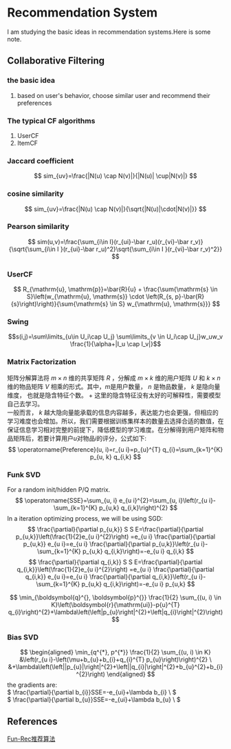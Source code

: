 # Recommendation System
I am studying the basic ideas in recommendation systems.Here is some note.
## Collaborative Filtering
### the basic idea
1. based on user's behavior, choose similar user and recommend their preferences
### The typical CF algorithms
1. UserCF
2. ItemCF
### Jaccard coefficient
 $$ sim_{uv}=\frac{|N(u) \cap N(v)|}{|N(u)| \cup|N(v)|} $$
### cosine similarity
 $$ sim_{uv}=\frac{|N(u) \cap N(v)|}{\sqrt{|N(u)|\cdot|N(v)|}} $$
### Pearson similarity
$$ sim(u,v)=\frac{\sum_{i\in I}(r_{ui}-\bar r_u)(r_{vi}-\bar r_v)}{\sqrt{\sum_{i\in I }(r_{ui}-\bar r_u)^2}\sqrt{\sum_{i\in I }(r_{vi}-\bar r_v)^2}} $$
### UserCF
  $$ R_{\mathrm{u}, \mathrm{p}}=\bar{R}{u} + \frac{\sum{\mathrm{s} \in S}\left(w_{\mathrm{u}, \mathrm{s}} \cdot \left(R_{s, p}-\bar{R}{s}\right)\right)}{\sum{\mathrm{s} \in S} w_{\mathrm{u}, \mathrm{s}}} $$
### Swing
$$s(i,j)=\sum\limits_{u\in U_i\cap U_j} \sum\limits_{v \in U_i\cap U_j}w_uw_v \frac{1}{\alpha+|I_u \cap I_v|}$$
### Matrix Factorization
矩阵分解算法将 $m\times n$ 维的共享矩阵 $R$ ，分解成 $m \times k$ 维的用户矩阵 $U$ 和 $k \times n$ 维的物品矩阵 $V$ 相乘的形式。其中，$m$是用户数量， $n$ 是物品数量， $k$ 是隐向量维度， 也就是隐含特征个数。 + 这里的隐含特征没有太好的可解释性，需要模型自己去学习。   
一般而言， $k$ 越大隐向量能承载的信息内容越多，表达能力也会更强，但相应的学习难度也会增加。所以，我们需要根据训练集样本的数量去选择合适的数值，在保证信息学习相对完整的前提下，降低模型的学习难度。在分解得到用户矩阵和物品矩阵后，若要计算用户$u$对物品$i$的评分，公式如下:   
$$ \operatorname{Preference}(u, i)=r_{u i}=p_{u}^{T} q_{i}=\sum_{k=1}^{K} p_{u, k} q_{i,k} $$

### Funk SVD
For a random init/hidden P/Q matrix.   
$$ \operatorname{SSE}=\sum_{u, i} e_{u i}^{2}=\sum_{u, i}\left(r_{u i}-\sum_{k=1}^{K} p_{u,k} q_{i,k}\right)^{2} $$
In a iteration optimizing process, we will be using SGD:
$$ \frac{\partial}{\partial p_{u,k}} S S E=\frac{\partial}{\partial p_{u,k}}\left(\frac{1}{2}e_{u i}^{2}\right) =e_{u i} \frac{\partial}{\partial p_{u,k}} e_{u i}=e_{u i} \frac{\partial}{\partial p_{u,k}}\left(r_{u i}-\sum_{k=1}^{K} p_{u,k} q_{i,k}\right)=-e_{u i} q_{i,k} $$
 $$ \frac{\partial}{\partial q_{i,k}} S S E=\frac{\partial}{\partial q_{i,k}}\left(\frac{1}{2}e_{u i}^{2}\right) =e_{u i} \frac{\partial}{\partial q_{i,k}} e_{u i}=e_{u i} \frac{\partial}{\partial q_{i,k}}\left(r_{u i}-\sum_{k=1}^{K} p_{u,k} q_{i,k}\right)=-e_{u i} p_{u,k} $$


 $$ \min_{\boldsymbol{q}^{}, \boldsymbol{p}^{}} \frac{1}{2} \sum_{(u, i) \in K}\left(\boldsymbol{r}{\mathrm{ui}}-p{u}^{T} q_{i}\right)^{2}+\lambda\left(\left|p_{u}\right|^{2}+\left|q_{i}\right|^{2}\right) $$
### Bias SVD
$$ \begin{aligned} \min_{q^{*}, p^{*}} \frac{1}{2} \sum_{(u, i) \in K} &\left(r_{u i}-\left(\mu+b_{u}+b_{i}+q_{i}^{T} p_{u}\right)\right)^{2} \ &+\lambda\left(\left||p_{u}|\right|^{2}+\left||q_{i}|\right|^{2}+b_{u}^{2}+b_{i}^{2}\right) \end{aligned} $$
the gradients are:   
$ \frac{\partial}{\partial b_{i}}SSE=-e_{ui}+\lambda b_{i} \ $   
$ \frac{\partial}{\partial b_{u}}SSE=-e_{ui}+\lambda b_{u} \ $

## References
 [Fun-Rec推荐算法](https://github.com/datawhalechina/fun-rec)
